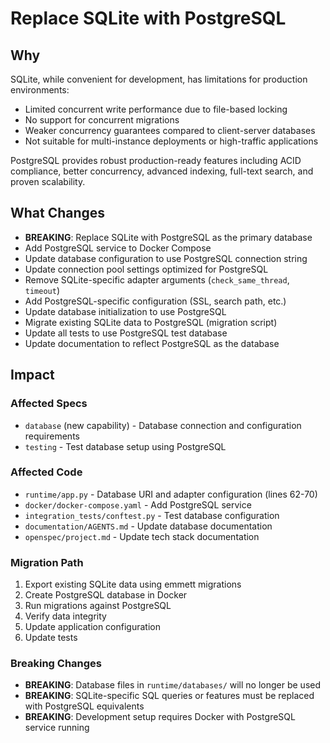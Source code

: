 # Replace SQLite with PostgreSQL

## Why

SQLite, while convenient for development, has limitations for production environments:
- Limited concurrent write performance due to file-based locking
- No support for concurrent migrations
- Weaker concurrency guarantees compared to client-server databases
- Not suitable for multi-instance deployments or high-traffic applications

PostgreSQL provides robust production-ready features including ACID compliance, better concurrency, advanced indexing, full-text search, and proven scalability.

## What Changes

- **BREAKING**: Replace SQLite with PostgreSQL as the primary database
- Add PostgreSQL service to Docker Compose
- Update database configuration to use PostgreSQL connection string
- Update connection pool settings optimized for PostgreSQL
- Remove SQLite-specific adapter arguments (`check_same_thread`, `timeout`)
- Add PostgreSQL-specific configuration (SSL, search path, etc.)
- Update database initialization to use PostgreSQL
- Migrate existing SQLite data to PostgreSQL (migration script)
- Update all tests to use PostgreSQL test database
- Update documentation to reflect PostgreSQL as the database

## Impact

### Affected Specs
- `database` (new capability) - Database connection and configuration requirements
- `testing` - Test database setup using PostgreSQL

### Affected Code
- `runtime/app.py` - Database URI and adapter configuration (lines 62-70)
- `docker/docker-compose.yaml` - Add PostgreSQL service
- `integration_tests/conftest.py` - Test database configuration
- `documentation/AGENTS.md` - Update database documentation
- `openspec/project.md` - Update tech stack documentation

### Migration Path
1. Export existing SQLite data using emmett migrations
2. Create PostgreSQL database in Docker
3. Run migrations against PostgreSQL
4. Verify data integrity
5. Update application configuration
6. Update tests

### Breaking Changes
- **BREAKING**: Database files in `runtime/databases/` will no longer be used
- **BREAKING**: SQLite-specific SQL queries or features must be replaced with PostgreSQL equivalents
- **BREAKING**: Development setup requires Docker with PostgreSQL service running

